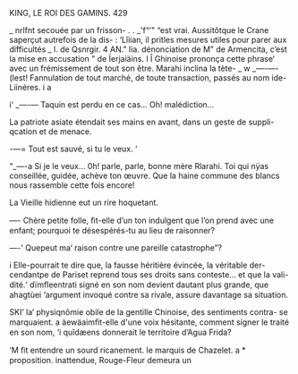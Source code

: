   
 
  
   
  
 
 
 
 
  
  
 
 
 
 
 
 
 
 
  
 
 
 
 
   
    
   

  KING, LE ROI DES GAMINS. 429

_  nrlfnt secouée par un frisson- . .
_'f“‘"  “est vrai. Aussitôtque le Crane saperçut autrefois de la dis-
 : ‘Lîiian, il pritles mesures utiles pour parer aux difficultés
_ l.  de Qsnrgir. 4
AN."  lia. dénonciation de M" de Armencita, c’est la mise en accusation
" de Ïerjaiäins. l
Î  Ghinoise prononça cette phrase‘ avec un frémissement de tout son être.
Marahi inclina la tète- _ w
_—-—- (lest! Fannulation de tout marché, de toute transaction, passés au nom
ide-Liinéres. i a

i‘ _—-— Taquin est perdu en ce cas... Oh! malédiction...

La patriote asiate étendait ses mains en avant, dans un geste de suppli-
 qcation et de menace.

-—= Tout est sauvé, si tu le veux. ‘

“_—-a Si je le veux... 0h! parle, parle, bonne mère Rlarahi. Toi qui nÿas
conseillée, guidée, achève ton œuvre. Que la haine commune des blancs
nous rassemble cette fois encore!

La Vieille hidienne eut un rire hoquetant.

—- Chère petite folle, ﬁt-elle d’un ton indulgent que l’on prend avec une
enfant; pourquoi te désespérés-tu au lieu de raisonner?

 —-' Quepeut ma‘ raison contre une pareille catastrophe”?

i  Elle-pourrait te dire que, la fausse héritière évincée, la véritable der-
cendantpe de Pariset reprend tous ses droits sans conteste... et que la vali-
dité.‘ dïmﬂeentrati signé en son nom devient dautant plus grande, que
ahagtùei ‘argument invoqué contre sa rivale, assure davantage sa situation.

SKI‘ la‘ physiqnômie obile de la gentille Chinoise, des sentiments contra-
 se marquaient. a
  äewäaimﬁt-elle d'une voix hésitante, comment signer le traité en son nom,
‘i  quîdæens donnerait le territoire d’Agua Frida?

‘M   ﬁt entendre un sourd ricanement.
 le marquis de Chazelet.
a *  proposition. inattendue, Rouge-Fleur demeura un


